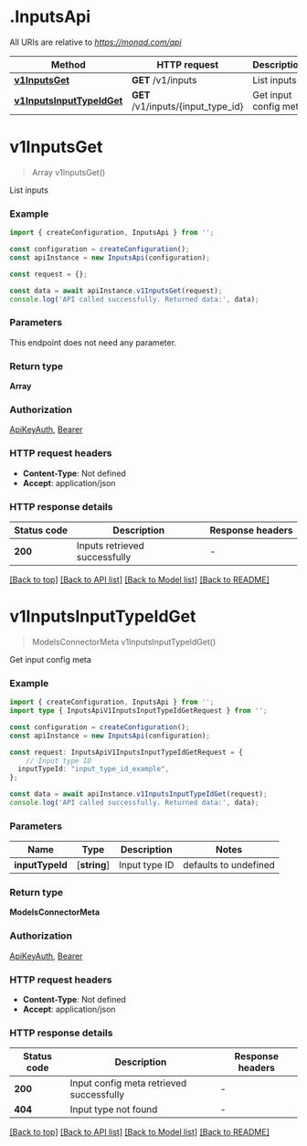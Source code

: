 # .InputsApi

All URIs are relative to *https://monad.com/api*

Method | HTTP request | Description
------------- | ------------- | -------------
[**v1InputsGet**](InputsApi.md#v1InputsGet) | **GET** /v1/inputs | List inputs
[**v1InputsInputTypeIdGet**](InputsApi.md#v1InputsInputTypeIdGet) | **GET** /v1/inputs/{input_type_id} | Get input config meta


# **v1InputsGet**
> Array<InputsConnectorMeta> v1InputsGet()

List inputs

### Example


```typescript
import { createConfiguration, InputsApi } from '';

const configuration = createConfiguration();
const apiInstance = new InputsApi(configuration);

const request = {};

const data = await apiInstance.v1InputsGet(request);
console.log('API called successfully. Returned data:', data);
```


### Parameters
This endpoint does not need any parameter.


### Return type

**Array<InputsConnectorMeta>**

### Authorization

[ApiKeyAuth](README.md#ApiKeyAuth), [Bearer](README.md#Bearer)

### HTTP request headers

 - **Content-Type**: Not defined
 - **Accept**: application/json


### HTTP response details
| Status code | Description | Response headers |
|-------------|-------------|------------------|
**200** | Inputs retrieved successfully |  -  |

[[Back to top]](#) [[Back to API list]](README.md#documentation-for-api-endpoints) [[Back to Model list]](README.md#documentation-for-models) [[Back to README]](README.md)

# **v1InputsInputTypeIdGet**
> ModelsConnectorMeta v1InputsInputTypeIdGet()

Get input config meta

### Example


```typescript
import { createConfiguration, InputsApi } from '';
import type { InputsApiV1InputsInputTypeIdGetRequest } from '';

const configuration = createConfiguration();
const apiInstance = new InputsApi(configuration);

const request: InputsApiV1InputsInputTypeIdGetRequest = {
    // Input type ID
  inputTypeId: "input_type_id_example",
};

const data = await apiInstance.v1InputsInputTypeIdGet(request);
console.log('API called successfully. Returned data:', data);
```


### Parameters

Name | Type | Description  | Notes
------------- | ------------- | ------------- | -------------
 **inputTypeId** | [**string**] | Input type ID | defaults to undefined


### Return type

**ModelsConnectorMeta**

### Authorization

[ApiKeyAuth](README.md#ApiKeyAuth), [Bearer](README.md#Bearer)

### HTTP request headers

 - **Content-Type**: Not defined
 - **Accept**: application/json


### HTTP response details
| Status code | Description | Response headers |
|-------------|-------------|------------------|
**200** | Input config meta retrieved successfully |  -  |
**404** | Input type not found |  -  |

[[Back to top]](#) [[Back to API list]](README.md#documentation-for-api-endpoints) [[Back to Model list]](README.md#documentation-for-models) [[Back to README]](README.md)


